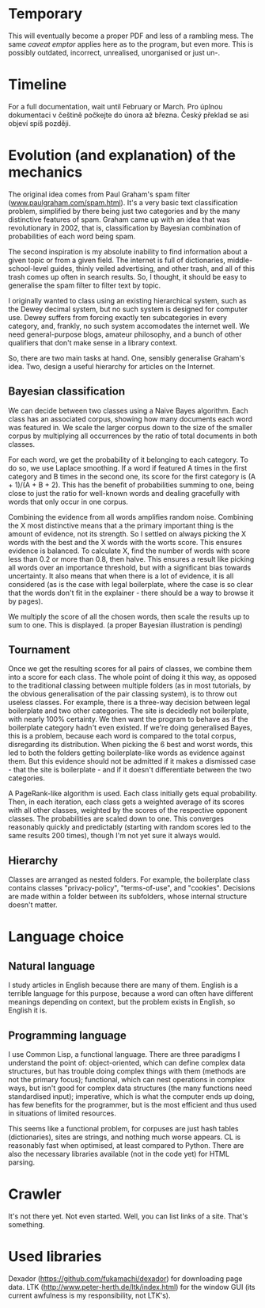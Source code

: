 # Temporary

This will eventually become a proper PDF and less of a rambling mess. The same *caveat emptor* applies here as to the program, but even more. This is possibly outdated, incorrect, unrealised, unorganised or just un-.

# Timeline

For a full documentation, wait until February or March.
Pro úplnou dokumentaci v češtině počkejte do února až března. Český překlad se asi objeví spíš později.

# Evolution (and explanation) of the mechanics

The original idea comes from Paul Graham's spam filter (www.paulgraham.com/spam.html). It's a very basic text classification problem, simplified by there being just two categories and by the many distinctive features of spam. Graham came up with an idea that was revolutionary in 2002, that is, classification by Bayesian combination of probabilities of each word being spam.

The second inspiration is my absolute inability to find information about a given topic or from a given field. The internet is full of dictionaries, middle-school-level guides, thinly veiled advertising, and other trash, and all of this trash comes up often in search results. So, I thought, it should be easy to generalise the spam filter to filter text by topic.

I originally wanted to class using an existing hierarchical system, such as the Dewey decimal system, but no such system is designed for computer use. Dewey suffers from forcing exactly ten subcategories in every category, and, frankly, no such system accomodates the internet well. We need general-purpose blogs, amateur philosophy, and a bunch of other qualifiers that don't make sense in a library context.

So, there are two main tasks at hand. One, sensibly generalise Graham's idea. Two, design a useful hierarchy for articles on the Internet.

## Bayesian classification

We can decide between two classes using a Naive Bayes algorithm. Each class has an associated corpus, showing how many documents each word was featured in. We scale the larger corpus down to the size of the smaller corpus by multiplying all occurrences by the ratio of total documents in both classes.

For each word, we get the probability of it belonging to each category. To do so, we use Laplace smoothing. If a word if featured A times in the first category and B times in the second one, its score for the first category is (A + 1)/(A + B + 2). This has the benefit of probabilities summing to one, being close to just the ratio for well-known words and dealing gracefully with words that only occur in one corpus.

Combining the evidence from all words amplifies random noise. Combining the X most distinctive means that a the primary important thing is the amount of evidence, not its strength. So I settled on always picking the X words with the best and the X words with the worts score. This ensures evidence is balanced. To calculate X, find the number of words with score less than 0.2 or more than 0.8, then halve. This ensures a result like picking all words over an importance threshold, but with a significant bias towards uncertainty. It also means that when there is a lot of evidence, it is all considered (as is the case with legal boilerplate, where the case is so clear that the words don't fit in the explainer - there should be a way to browse it by pages).

We multiply the score of all the chosen words, then scale the results up to sum to one. This is displayed. (a proper Bayesian illustration is pending)

## Tournament

Once we get the resulting scores for all pairs of classes, we combine them into a score for each class. The whole point of doing it this way, as opposed to the traditional classing between multiple folders (as in most tutorials, by the obvious generalisation of the pair classing system), is to throw out useless classes. For example, there is a three-way decision between legal boilerplate and two other categories. The site is decidedly not boilerplate, with nearly 100% certainty. We then want the program to behave as if the boilerplate category hadn't even existed. If we're doing generalised Bayes, this is a problem, because each word is compared to the total corpus, disregarding its distribution. When picking the 6 best and worst words, this led to both the folders getting boilerplate-like words as evidence against them. But this evidence should not be admitted if it makes a dismissed case - that the site is boilerplate - and if it doesn't differentiate between the two categories.

A PageRank-like algorithm is used. Each class initially gets equal probability. Then, in each iteration, each class gets a weighted average of its scores with all other classes, weighted by the scores of the respective opponent classes. The probabilities are scaled down to one. This converges reasonably quickly and predictably (starting with random scores led to the same results 200 times), though I'm not yet sure it always would. 

## Hierarchy

Classes are arranged as nested folders. For example, the boilerplate class contains classes "privacy-policy", "terms-of-use", and "cookies". Decisions are made within a folder between its subfolders, whose internal structure doesn't matter.

# Language choice

## Natural language

I study articles in English because there are many of them. English is a terrible language for this purpose, because a word can often have different meanings depending on context, but the problem exists in English, so English it is.

## Programming language

I use Common Lisp, a functional language. There are three paradigms I understand the point of: object-oriented, which can define complex data structures, but has trouble doing complex things with them (methods are not the primary focus); functional, which can nest operations in complex ways, but isn't good for complex data structures (the many functions need standardised input); imperative, which is what the computer ends up doing, has few benefits for the programmer, but is the most efficient and thus used in situations of limited resources.

This seems like a functional problem, for corpuses are just hash tables (dictionaries), sites are strings, and nothing much worse appears. CL is reasonably fast when optimised, at least compared to Python. There are also the necessary libraries available (not in the code yet) for HTML parsing.

# Crawler

It's not there yet. Not even started. Well, you can list links of a site. That's something.

# Used libraries

Dexador (https://github.com/fukamachi/dexador) for downloading page data.
LTK (http://www.peter-herth.de/ltk/index.html) for the window GUI (its current awfulness is my responsibility, not LTK's).
